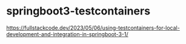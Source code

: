 # springboot3-testcontainers

https://fullstackcode.dev/2023/05/06/using-testcontainers-for-local-development-and-integration-in-springboot-3-1/
